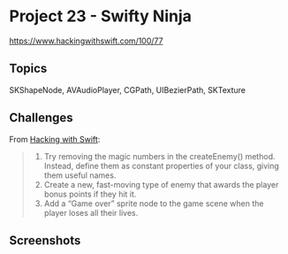 # Project 23 - Swifty Ninja

https://www.hackingwithswift.com/100/77

## Topics

SKShapeNode, AVAudioPlayer, CGPath, UIBezierPath, SKTexture

## Challenges

From [Hacking with Swift](https://www.hackingwithswift.com/read/23/8/wrap-up):
>1. Try removing the magic numbers in the createEnemy() method. Instead, define them as constant properties of your class, giving them useful names.
>2. Create a new, fast-moving type of enemy that awards the player bonus points if they hit it.
>3. Add a “Game over” sprite node to the game scene when the player loses all their lives.

## Screenshots
